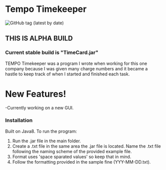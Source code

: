 # Tempo Timekeeper
<img alt="GitHub tag (latest by date)" src="https://img.shields.io/github/v/tag/PhillipDiCarlo/Tempo-Time-Keeper?label=Version&style=for-the-badge">

## THIS IS ALPHA BUILD
### Current stable build is "TimeCard.jar"

TEMPO Timekeeper was a program I wrote when working for this one company because I was given many charge numbers and it became a hastle to keep track of when I started and finished each task.





# New Features!

  -Currently working on a new GUI.

### Installation

Built on Java8. To run the program:
  
  1)  Run the .jar file in the main folder.
  2) Create a .txt file in the same area the .jar file is located. Name the .txt file following the naming scheme of the provided example file.
  3) Format uses 'space sparated values' so keep that in mind.
  4) Follow the formatting provided in the sample fine (YYY-MM-DD.txt).

